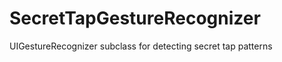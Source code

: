 SecretTapGestureRecognizer
==========================

UIGestureRecognizer subclass for detecting secret tap patterns
